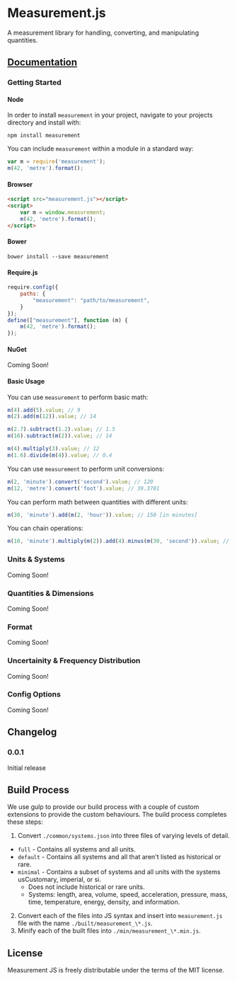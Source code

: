 Measurement.js
==============

A measurement library for handling, converting, and manipulating quantities.

## [Documentation](http://measurementjs.com/)

### Getting Started

#### Node
In order to install `measurement` in your project, navigate to your projects directory and install with:

````
npm install measurement
````
You can include `measurement` within a module in a standard way:
````javascript
var m = require('measurement');
m(42, 'metre').format();
````

#### Browser
````html
<script src="measurement.js"></script>
<script>
	var m = window.measurement;
	m(42, 'metre').format();
</script>
````

#### Bower
````
bower install --save measurement
````

#### Require.js
````javascript
require.config({
    paths: {
        "measurement": "path/to/measurement",
    }
});
define(["measurement"], function (m) {
    m(42, 'metre').format();
});
````

#### NuGet
Coming Soon!

#### Basic Usage
You can use `measurement` to perform basic math:
````javascript
m(4).add(5).value; // 9
m(2).add(m(12)).value; // 14

m(2.7).subtract(1.2).value; // 1.5
m(16).subtract(m(2)).value; // 14

m(4).multiply(3).value; // 12
m(1.6).divide(m(4)).value; // 0.4
````
You can use `measurement` to perform unit conversions:
````javascript
m(2, 'minute').convert('second').value; // 120
m(12, 'metre').convert('foot').value; // 39.3701
````
You can perform math between quantities with different units:
````javascript
m(30, 'minute').add(m(2, 'hour')).value; // 150 [in minutes]
````
You can chain operations:
````javascript
m(10, 'minute').multiply(m(2)).add(4).minus(m(30, 'second')).value; // 23.5
````

### Units & Systems
Coming Soon!

### Quantities & Dimensions
Coming Soon!

### Format
Coming Soon!

### Uncertainity & Frequency Distribution
Coming Soon!

### Config Options
Coming Soon!

## Changelog

### 0.0.1
Initial release

## Build Process

We use gulp to provide our build process with a couple of custom extensions to provide the custom behaviours. The build process completes these steps:

 1. Convert `./common/systems.json` into three files of varying levels of detail.
  - `full` - Contains all systems and all units.
  - `default` - Contains all systems and all that aren't listed as historical or rare.
  - `minimal` - Contains a subset of systems and all units with the systems usCustomary, imperial, or si.
     - Does not include historical or rare units.
     - Systems: length, area, volume, speed, acceleration, pressure, mass, time, temperature, energy, density, and information.
 2. Convert each of the files into JS syntax and insert into `measurement.js` file with the name `./built/measurement_\*.js`.
 3. Minify each of the built files into `./min/measurement_\*.min.js`.

## License
Measurement JS is freely distributable under the terms of the MIT license.
